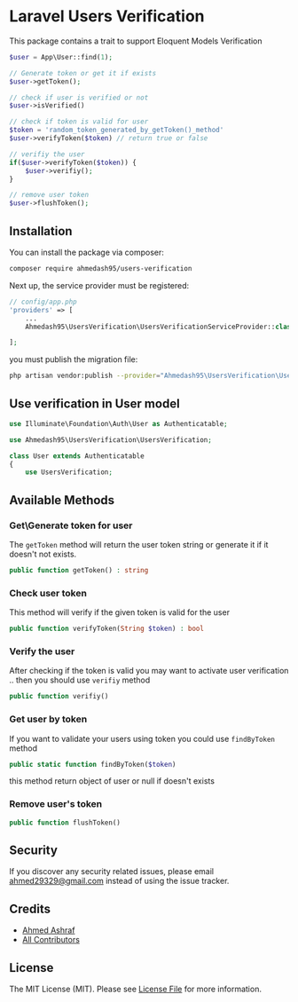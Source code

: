 # Laravel Users Verification


This package contains a trait to support Eloquent Models Verification

```php
$user = App\User::find(1);

// Generate token or get it if exists
$user->getToken();

// check if user is verified or not
$user->isVerified()

// check if token is valid for user
$token = 'random_token_generated_by_getToken()_method'
$user->verifyToken($token) // return true or false

// verifiy the user
if($user->verifyToken($token)) {
	$user->verifiy();
}

// remove user token
$user->flushToken();
```

## Installation

You can install the package via composer:
```bash
composer require ahmedash95/users-verification
```

Next up, the service provider must be registered:

```php
// config/app.php
'providers' => [
    ...
    Ahmedash95\UsersVerification\UsersVerificationServiceProvider::class,

];
```

you must publish the migration file:
```bash
php artisan vendor:publish --provider="Ahmedash95\UsersVerification\UsersVerificationServiceProvider" --tag="migrations"
```


## Use verification in User model

```php
use Illuminate\Foundation\Auth\User as Authenticatable;

use Ahmedash95\UsersVerification\UsersVerification;

class User extends Authenticatable
{
    use UsersVerification;
```

## Available Methods

### Get\Generate token for user

The `getToken` method will return the user token string or generate it if it doesn't not exists.

```php
public function getToken() : string
```

### Check user token

This method will verify if the given token is valid for the user

```php
public function verifyToken(String $token) : bool
```

### Verify the user

After checking if the token is valid you may want to activate user verification .. then you should use `verifiy` method

```php
public function verifiy()
```

### Get user by token
If you want to validate your users using token you could use `findByToken` method

```php
public static function findByToken($token)
```

this method return object of user or null if doesn't exists

### Remove user's token
```php
public function flushToken()
```

## Security

If you discover any security related issues, please email ahmed29329@gmail.com instead of using the issue tracker.

## Credits

- [Ahmed Ashraf](https://github.com/ahmedash95)
- [All Contributors](https://github.com/ahmedash95/users-verification/graphs/contributors)

## License

The MIT License (MIT). Please see [License File](LICENSE.md) for more information.
